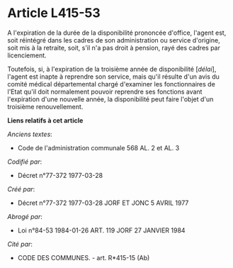 # Article L415-53

A l'expiration de la durée de la disponibilité prononcée d'office, l'agent est, soit réintégré dans les cadres de son
administration ou service d'origine, soit mis à la retraite, soit, s'il n'a pas droit à pension, rayé des cadres par
licenciement.

Toutefois, si, à l'expiration de la troisième année de disponibilité [*délai*], l'agent est inapte à reprendre son service,
mais qu'il résulte d'un avis du comité médical départemental chargé d'examiner les fonctionnaires de l'Etat qu'il doit
normalement pouvoir reprendre ses fonctions avant l'expiration d'une nouvelle année, la disponibilité peut faire l'objet d'un
troisième renouvellement.

**Liens relatifs à cet article**

_Anciens textes_:

  - Code de l'administration communale 568 AL. 2 et AL. 3

_Codifié par_:

  - Décret n°77-372 1977-03-28

_Créé par_:

  - Décret n°77-372 1977-03-28 JORF ET JONC 5 AVRIL 1977

_Abrogé par_:

  - Loi n°84-53 1984-01-26 ART. 119 JORF 27 JANVIER 1984

_Cité par_:

  - CODE DES COMMUNES. - art. R*415-15 (Ab)
